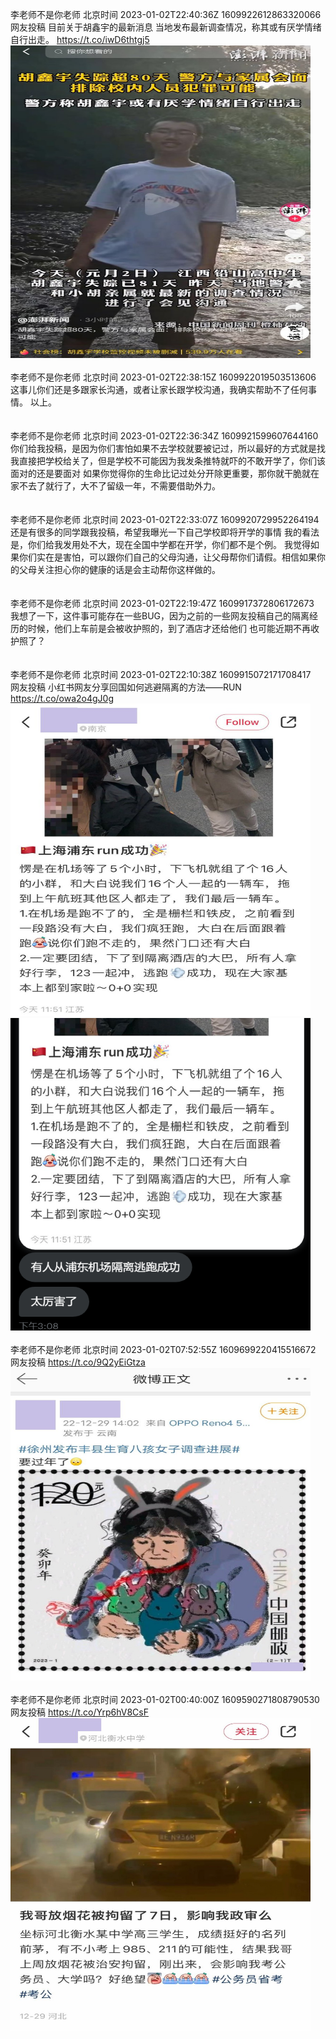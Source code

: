 李老师不是你老师 北京时间 2023-01-02T22:40:36Z 1609922612863320066<br>网友投稿
目前关于胡鑫宇的最新消息
当地发布最新调查情况，称其或有厌学情绪自行出走。 https://t.co/iwD6thtgj5<br><img src='/temp/image/2023/y-Month-1/1609922612863320066_0.jpg' width='480' height='500'><br><br>李老师不是你老师 北京时间 2023-01-02T22:38:15Z 1609922019503513606<br>这事儿你们还是多跟家长沟通，或者让家长跟学校沟通，我确实帮助不了任何事情。
以上。<br><br><br>李老师不是你老师 北京时间 2023-01-02T22:36:34Z 1609921599607644160<br>你们给我投稿，是因为你们害怕如果不去学校就要被记过，所以最好的方式就是找我直接把学校给关了，但是学校不可能因为我发条推特就吓的不敢开学了，你们该面对的还是要面对
如果你觉得你的生命比记过处分开除更重要，那你就干脆就在家不去了就行了，大不了留级一年，不需要借助外力。<br><br><br>李老师不是你老师 北京时间 2023-01-02T22:33:07Z 1609920729952264194<br>还是有很多的同学跟我投稿，希望我曝光一下自己学校即将开学的事情
我的看法是，你们给我发用处不大，现在全国中学都在开学，你们都不是个例。
我觉得如果你们实在是害怕，可以跟你们自己的父母沟通，让父母帮你们请假。相信如果你的父母关注担心你的健康的话是会主动帮你这样做的。<br><br><br>李老师不是你老师 北京时间 2023-01-02T22:19:47Z 1609917372806172673<br>我想了一下，这件事可能存在一些BUG，因为之前的一些网友投稿自己的隔离经历的时候，他们上车前是会被收护照的，到了酒店才还给他们
也可能近期不再收护照了？<br><br><br>李老师不是你老师 北京时间 2023-01-02T22:10:38Z 1609915072171708417<br>网友投稿
小红书网友分享回国如何逃避隔离的方法——RUN https://t.co/owa2o4gJ0g<br><img src='/temp/image/2023/y-Month-1/1609915072171708417_0.jpg' width='480' height='500'><img src='/temp/image/2023/y-Month-1/1609915072171708417_1.jpg' width='480' height='500'><br><br>李老师不是你老师 北京时间 2023-01-02T07:52:55Z 1609699220415516672<br>网友投稿 https://t.co/9Q2yEiGtza<br><img src='/temp/image/2023/y-Month-1/1609699220415516672_0.jpg' width='480' height='500'><br><br>李老师不是你老师 北京时间 2023-01-02T00:40:00Z 1609590271808790530<br>网友投稿 https://t.co/Yrp6hV8CsF<br><img src='/temp/image/2023/y-Month-1/1609590271808790530_0.jpg' width='480' height='500'><br><br>